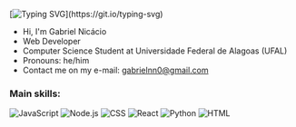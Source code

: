 [![Typing SVG](https://readme-typing-svg.herokuapp.com/?color=91c4ff&size=35&center=true&vCenter=true&width=1000&lines=Hello,+I'm+Gabriel+Nicácio;I'm+from+Brazil;Web+Developer;Game+Developer;Computer+Science+Student;)](https://git.io/typing-svg)

-  Hi, I'm Gabriel Nicácio
-  Web Developer
-  Computer Science Student at Universidade Federal de Alagoas (UFAL)
-  Pronouns: he/him
-  Contact me on my e-mail: gabrielnn0@gmail.com

### Main skills:

![JavaScript](https://img.shields.io/badge/-JavaScript-0D1117?style=for-the-badge&logo=javascript&labelColor=0D1117)
![Node.js](https://img.shields.io/badge/-Node.js-0D1117?style=for-the-badge&logo=nodedotjs&labelColor=0D1117)
![CSS](https://img.shields.io/badge/-CSS-0D1117?style=for-the-badge&logo=CSS3&logoColor=1572B6&labelColor=0D1117)
![React](https://img.shields.io/badge/-React-0D1117?style=for-the-badge&logo=react&labelColor=0D1117)
![Python](https://img.shields.io/badge/-Python-0D1117?style=for-the-badge&logo=python&labelColor=0D1117)
![HTML](https://img.shields.io/badge/-HTML-0D1117?style=for-the-badge&logo=HTML5&labelColor=0D1117)


